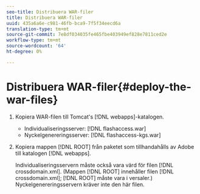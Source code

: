 ```yaml
---
seo-title: Distribuera WAR-filer
title: Distribuera WAR-filer
uuid: 435a6a6e-c981-46fb-bca9-7f5f34eecd6a
translation-type: tm+mt
source-git-commit: 7e8df034035fe465fbe403949ef828e7811ced2e
workflow-type: tm+mt
source-wordcount: '64'
ht-degree: 0%

---
```



# Distribuera WAR-filer{#deploy-the-war-files}

1. Kopiera WAR-filen till Tomcat&#39;s [!DNL webapps]-katalogen.

   * Individualiseringsserver: [!DNL flashaccess.war]
   * Nyckelgenereringsserver: [!DNL flashaccess-kgs.war]

1. Kopiera mappen [!DNL ROOT] från paketet som tillhandahålls av Adobe till katalogen [!DNL webapps].

   Individualiseringsservern måste också vara värd för filen [!DNL crossdomain.xml]. (Mappen [!DNL ROOT] innehåller filen [!DNL crossdomain.xml]; [!DNL ROOT] måste vara i versaler.) Nyckelgenereringsservern kräver inte den här filen.

